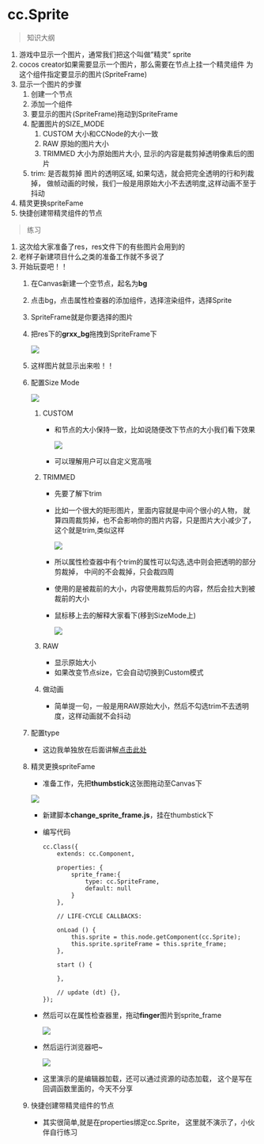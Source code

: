 # cc.Sprite
> 知识大纲
1. 游戏中显示一个图片，通常我们把这个叫做”精灵” sprite
2. cocos creator如果需要显示一个图片，那么需要在节点上挂一个精灵组件
    为这个组件指定要显示的图片(SpriteFrame)
3. 显示一个图片的步骤
    1. 创建一个节点
    2. 添加一个组件
    3. 要显示的图片(SpriteFrame)拖动到SpriteFrame
    4. 配置图片的SIZE_MODE
        1. CUSTOM 大小和CCNode的大小一致
        2. RAW 原始的图片大小
        3. TRIMMED 大小为原始图片大小, 显示的内容是裁剪掉透明像素后的图片
    5. trim: 是否裁剪掉 图片的透明区域, 如果勾选，就会把完全透明的行和列裁掉，
        做帧动画的时候，我们一般是用原始大小不去透明度,这样动画不至于抖动
4. 精灵更换spriteFame      
5. 快捷创建带精灵组件的节点

> 练习
1. 这次给大家准备了res，res文件下的有些图片会用到的
2. 老样子新建项目什么之类的准备工作就不多说了
3. 开始玩耍吧！！
    1. 在Canvas新建一个空节点，起名为**bg**
    2. 点击bg，点击属性检查器的添加组件，选择渲染组件，选择Sprite
    3. SpriteFrame就是你要选择的图片
    4. 把res下的**grxx_bg**拖拽到SpriteFrame下
    
        ![](./images/图片拖拽至SpriteFrame.jpg)
        
    5. 这样图片就显示出来啦！！
    6. 配置Size Mode
    
        ![](./images/配置SizeMode.jpg)
        
        1. CUSTOM
            * 和节点的大小保持一致，比如说随便改下节点的大小我们看下效果
                
                ![](./images/变成矮胖子.jpg)
            
            * 可以理解用户可以自定义宽高哦    
                
        2. TRIMMED
            * 先要了解下trim
            * 比如一个很大的矩形图片，里面内容就是中间个很小的人物，
                就算四周裁剪掉，也不会影响你的图片内容，只是图片大小减少了，
                这个就是trim,类似这样
                
                ![](./images/裁剪.jpg)
            
            * 所以属性检查器中有个trim的属性可以勾选,选中则会把透明的部分剪裁掉，
                中间的不会裁掉，只会裁四周
            * 使用的是被裁前的大小，内容使用裁剪后的内容，然后会拉大到被裁前的大小
            * 鼠标移上去的解释大家看下(移到SizeMode上)   
                
                ![](./images/TRIMMED.jpg)
                       
        3. RAW
            * 显示原始大小
            * 如果改变节点size，它会自动切换到Custom模式
            
        4. 做动画
            * 简单提一句，一般是用RAW原始大小，然后不勾选trim不去透明度，这样动画就不会抖动
    7. 配置type
        * 这边我单独放在后面讲解[点击此处](./02-图片模式.md)     
    8. 精灵更换spriteFame 
        * 准备工作，先把**thumbstick**这张图拖动至Canvas下
        
        ![](./images/thumbstick放到Canvas下.jpg)
        
        * 新建脚本**change_sprite_frame.js**，挂在thumbstick下
        
        * 编写代码
            ```
            cc.Class({
                extends: cc.Component,
            
                properties: {
                    sprite_frame:{
                        type: cc.SpriteFrame,
                        default: null
                    }
                },
            
                // LIFE-CYCLE CALLBACKS:
            
                onLoad () {
                    this.sprite = this.node.getComponent(cc.Sprite);
                    this.sprite.spriteFrame = this.sprite_frame;
                },
            
                start () {
            
                },
            
                // update (dt) {},
            });
            ```
        * 然后可以在属性检查器里，拖动**finger**图片到sprite_frame                    
        
            ![](./images/拖动finger.jpg)
            
        * 然后运行浏览器吧~
        
            ![](./images/替换图片成功啦.jpg)
            
        * 这里演示的是编辑器加载，还可以通过资源的动态加载，
            这个是写在回调函数里面的，今天不分享    
    9. 快捷创建带精灵组件的节点  
        * 其实很简单,就是在properties绑定cc.Sprite，
            这里就不演示了，小伙伴自行练习 
    
            